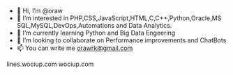 - 👋 Hi, I’m @oraw
- 👀 I’m interested in PHP,CSS,JavaScript,HTML,C,C++,Python,Oracle,MS SQL,MySQL,DevOps,Automations and Data Analytics.
- 🌱 I’m currently learning Python and Big Data Engeering
- 💞️ I’m looking to collaborate on Performance improvements and ChatBots 
- 📫 You can write me orawrk@gmail.com

<!---
oraw/oraw is a ✨ special ✨ repository because its `README.md` (this file) appears on your GitHub profile.
You can click the Preview link to take a look at your changes.
--->

lines.wociup.com
wociup.com

